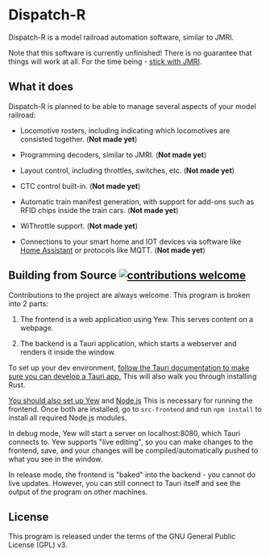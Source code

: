 # Dispatch-R

Dispatch-R is a model railroad automation software, similar to JMRI.

Note that this software is currently unfinished! There is no guarantee that things will work at all. For the time being - [stick with JMRI](https://www.jmri.org/).

## What it does

Dispatch-R is planned to be able to manage several aspects of your model railroad:

* Locomotive rosters, including indicating which locomotives are consisted together. (**Not made yet**)

* Programming decoders, similar to JMRI. (**Not made yet**)

* Layout control, including throttles, switches, etc. (**Not made yet**)

* CTC control built-in. (**Not made yet**)

* Automatic train manifest generation, with support for add-ons such as RFID chips inside the train cars. (**Not made yet**)

* WiThrottle support. (**Not made yet**)

* Connections to your smart home and IOT devices via software like [Home Assistant](https://www.home-assistant.io/) or protocols like MQTT. (**Not made yet**)

## Building from Source [![contributions welcome](https://img.shields.io/badge/contributions-welcome-brightgreen.svg?style=flat)](https://github.com/Jay2645/dispatch-r/issues)

Contributions to the project are always welcome. This program is broken into 2 parts:

1. The frontend is a web application using Yew. This serves content on a webpage.

2. The backend is a Tauri application, which starts a webserver and renders it inside the window.

To set up your dev environment, [follow the Tauri documentation to make sure you can develop a Tauri app.](https://tauri.app/v1/guides/getting-started/prerequisites) This will also walk you through installing Rust.

[You should also set up Yew](https://yew.rs/docs/getting-started/introduction) and [Node.js](https://docs.npmjs.com/downloading-and-installing-node-js-and-npm) This is necessary for running the frontend. Once both are installed, go to `src-frontend` and run `npm install` to install all required Node.js modules.

In debug mode, Yew will start a server on localhost:8080, which Tauri connects to. Yew supports "live editing", so you can make changes to the frontend, save, and your changes will be compiled/automatically pushed to what you see in the window.

In release mode, the frontend is "baked" into the backend - you cannot do live updates. However, you can still connect to Tauri itself and see the output of the program on other machines.

## License

This program is released under the terms of the GNU General Public License (GPL) v3.
